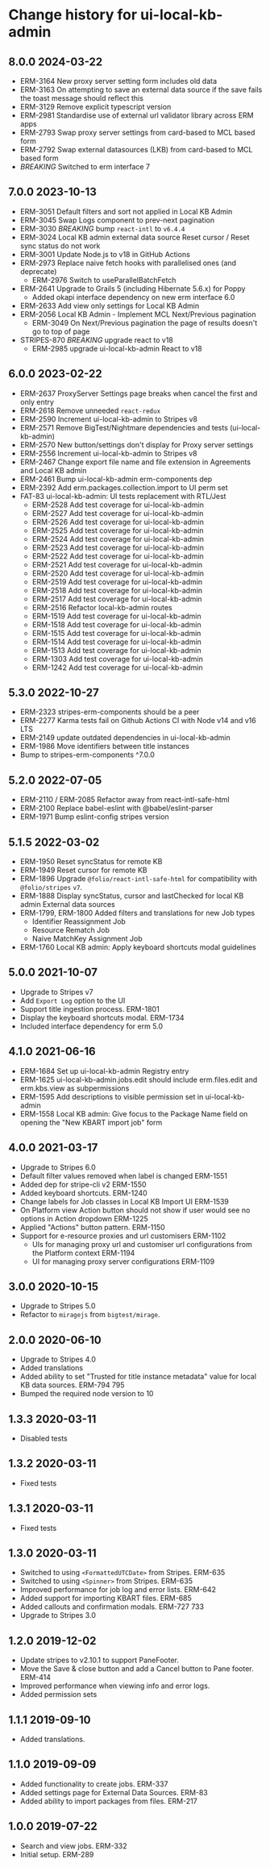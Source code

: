 # Change history for ui-local-kb-admin

## 8.0.0 2024-03-22
* ERM-3164 New proxy server setting form includes old data
* ERM-3163 On attempting to save an external data source if the save fails the toast message should reflect this
* ERM-3129 Remove explicit typescript version
* ERM-2981 Standardise use of external url validator library across ERM apps
* ERM-2793 Swap proxy server settings from card-based to MCL based form
* ERM-2792 Swap external datasources (LKB) from card-based to MCL based form
* *BREAKING* Switched to erm interface 7

## 7.0.0 2023-10-13
  * ERM-3051 Default filters and sort not applied in Local KB Admin
  * ERM-3045 Swap Logs component to prev-next pagination
  * ERM-3030 *BREAKING* bump `react-intl` to `v6.4.4`
  * ERM-3024 Local KB admin external data source Reset cursor / Reset sync status do not work
  * ERM-3001 Update Node.js to v18 in GitHub Actions
  * ERM-2973 Replace naive fetch hooks with parallelised ones (and deprecate)
    * ERM-2976 Switch to useParallelBatchFetch
  * ERM-2641 Upgrade to Grails 5 (including Hibernate 5.6.x) for Poppy
    * Added okapi interface dependency on new erm interface 6.0
  * ERM-2633 Add view only settings for Local KB Admin
  * ERM-2056 Local KB Admin - Implement MCL Next/Previous pagination
    * ERM-3049 On Next/Previous pagination the page of results doesn't go to top of page
  * STRIPES-870 *BREAKING* upgrade react to v18
    * ERM-2985 upgrade ui-local-kb-admin React to v18

## 6.0.0 2023-02-22
* ERM-2637 ProxyServer Settings page breaks when cancel the first and only entry
* ERM-2618 Remove unneeded `react-redux`
* ERM-2590 Increment ui-local-kb-admin to Stripes v8
* ERM-2571 Remove BigTest/Nightmare dependencies and tests (ui-local-kb-admin)
* ERM-2570 New button/settings don't display for Proxy server settings
* ERM-2556 Increment ui-local-kb-admin to Stripes v8
* ERM-2467 Change export file name and file extension in Agreements and Local KB admin
* ERM-2461 Bump ui-local-kb-admin erm-components dep
* ERM-2392 Add erm.packages.collection.import to UI perm set
* FAT-83 ui-local-kb-admin: UI tests replacement with RTL/Jest
  * ERM-2528 Add test coverage for ui-local-kb-admin <ProxyServerSettingsView>
  * ERM-2527 Add test coverage for ui-local-kb-admin <ProxyServerSettingsListFieldArray>
  * ERM-2526 Add test coverage for ui-local-kb-admin <ExternalDataSourcesForm>
  * ERM-2525 Add test coverage for ui-local-kb-admin <ProxyServerSettingsFields>
  * ERM-2524 Add test coverage for ui-local-kb-admin <ProxyServerSettingsEdit>
  * ERM-2523 Add test coverage for ui-local-kb-admin <ExternalDataSourcesListFieldArray>
  * ERM-2522 Add test coverage for ui-local-kb-admin <ExternalDataSourcesListFieldArray>
  * ERM-2521 Add test coverage for ui-local-kb-admin <ExternalDataSourcesFields>
  * ERM-2520 Add test coverage for ui-local-kb-admin <ExternalDataSourcesFields>
  * ERM-2519 Add test coverage for ui-local-kb-admin <Jobs>
  * ERM-2518 Add test coverage for ui-local-kb-admin <JobInfo>
  * ERM-2517 Add test coverage for ui-local-kb-admin <JobInfo>
  * ERM-2516 Refactor local-kb-admin routes
  * ERM-1519 Add test coverage for ui-local-kb-admin <ProxyServerSettingsRoute>
  * ERM-1518 Add test coverage for ui-local-kb-admin <ExternalDataSourcesSettingsRoute>
  * ERM-1515 Add test coverage for ui-local-kb-admin <JobsRoute>
  * ERM-1514 Add test coverage for ui-local-kb-admin <JobViewRoute>
  * ERM-1513 Add test coverage for ui-local-kb-admin <JobViewRoute>
  * ERM-1303 Add test coverage for ui-local-kb-admin <JobCreateRoute>
  * ERM-1242 Add test coverage for ui-local-kb-admin <Logs>

## 5.3.0 2022-10-27
* ERM-2323 stripes-erm-components should be a peer
* ERM-2277 Karma tests fail on Github Actions CI with Node v14 and v16 LTS
* ERM-2149 update outdated dependencies in ui-local-kb-admin
* ERM-1986 Move identifiers between title instances
* Bump to stripes-erm-components ^7.0.0


## 5.2.0 2022-07-05
* ERM-2110 / ERM-2085 Refactor away from react-intl-safe-html
* ERM-2100 Replace babel-eslint with @babel/eslint-parser
* ERM-1971 Bump eslint-config stripes version

## 5.1.5 2022-03-02

* ERM-1950 Reset syncStatus for remote KB
* ERM-1949 Reset cursor for remote KB
* ERM-1896 Upgrade `@folio/react-intl-safe-html` for compatibility with `@folio/stripes` `v7`.
* ERM-1888 Display syncStatus, cursor and lastChecked for local KB admin External data sources
* ERM-1799, ERM-1800 Added filters and translations for new Job types
  * Identifier Reassignment Job
  * Resource Rematch Job
  * Naive MatchKey Assignment Job
* ERM-1760 Local KB admin: Apply keyboard shortcuts modal guidelines

## 5.0.0 2021-10-07
* Upgrade to Stripes v7
* Add `Export Log` option to the UI
* Support title ingestion process. ERM-1801
* Display the keyboard shortcuts modal. ERM-1734
* Included interface dependency for erm 5.0

## 4.1.0 2021-06-16
* ERM-1684 Set up ui-local-kb-admin Registry entry
* ERM-1625 ui-local-kb-admin.jobs.edit should include erm.files.edit and erm.kbs.view as subpermissions
* ERM-1595 Add descriptions to visible permission set in ui-local-kb-admin
* ERM-1558 Local KB admin: Give focus to the Package Name field on opening the "New KBART import job" form

## 4.0.0 2021-03-17
* Upgrade to Stripes 6.0
* Default filter values removed when label is changed ERM-1551
* Added dep for stripe-cli v2 ERM-1550
* Added keyboard shortcuts. ERM-1240
* Change labels for Job classes in Local KB Import UI ERM-1539
* On Platform view Action button should not show if user would see no options in Action dropdown ERM-1225
* Applied "Actions" button pattern. ERM-1150
* Support for e-resource proxies and url customisers ERM-1102
  * UIs for managing proxy url and customiser url configurations from the Platform context ERM-1194
  * UI for managing proxy server configurations ERM-1109


## 3.0.0 2020-10-15
* Upgrade to Stripes 5.0
* Refactor to `miragejs` from `bigtest/mirage`.

## 2.0.0 2020-06-10
* Upgrade to Stripes 4.0
* Added translations
* Added ability to set "Trusted for title instance metadata" value for local KB data sources. ERM-794 795
* Bumped the required node version to 10

## 1.3.3 2020-03-11
* Disabled tests

## 1.3.2 2020-03-11
* Fixed tests

## 1.3.1 2020-03-11
* Fixed tests

## 1.3.0 2020-03-11
* Switched to using `<FormattedUTCDate>` from Stripes. ERM-635
* Switched to using `<Spinner>` from Stripes. ERM-635
* Improved performance for job log and error lists. ERM-642
* Added support for importing KBART files. ERM-685
* Added callouts and confirmation modals. ERM-727 733
* Upgrade to Stripes 3.0

## 1.2.0 2019-12-02
* Update stripes to v2.10.1 to support PaneFooter.
* Move the Save & close button and add a Cancel button to Pane footer. ERM-414
* Improved performance when viewing info and error logs.
* Added permission sets

## 1.1.1 2019-09-10
* Added translations.

## 1.1.0 2019-09-09
* Added functionality to create jobs. ERM-337
* Added settings page for External Data Sources. ERM-83
* Added ability to import packages from files. ERM-217

## 1.0.0 2019-07-22
* Search and view jobs. ERM-332
* Initial setup. ERM-289
